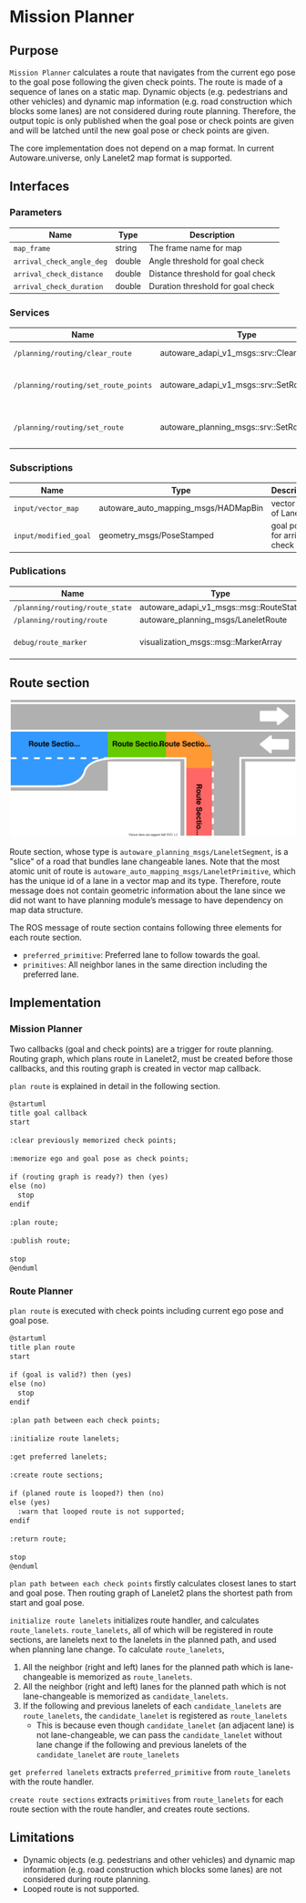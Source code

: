 # Mission Planner

## Purpose

`Mission Planner` calculates a route that navigates from the current ego pose to the goal pose following the given check points.
The route is made of a sequence of lanes on a static map.
Dynamic objects (e.g. pedestrians and other vehicles) and dynamic map information (e.g. road construction which blocks some lanes) are not considered during route planning.
Therefore, the output topic is only published when the goal pose or check points are given and will be latched until the new goal pose or check points are given.

The core implementation does not depend on a map format.
In current Autoware.universe, only Lanelet2 map format is supported.

## Interfaces

### Parameters

| Name                      | Type   | Description                       |
| ------------------------- | ------ | --------------------------------- |
| `map_frame`               | string | The frame name for map            |
| `arrival_check_angle_deg` | double | Angle threshold for goal check    |
| `arrival_check_distance`  | double | Distance threshold for goal check |
| `arrival_check_duration`  | double | Duration threshold for goal check |

### Services

| Name                                 | Type                                        | Description                       |
| ------------------------------------ | ------------------------------------------- | --------------------------------- |
| `/planning/routing/clear_route`      | autoware_adapi_v1_msgs::srv::ClearRoute     | route clear request               |
| `/planning/routing/set_route_points` | autoware_adapi_v1_msgs::srv::SetRoutePoints | route request with pose waypoints |
| `/planning/routing/set_route`        | autoware_planning_msgs::srv::SetRoute       | route request with HAD map format |

### Subscriptions

| Name                  | Type                                 | Description                 |
| --------------------- | ------------------------------------ | --------------------------- |
| `input/vector_map`    | autoware_auto_mapping_msgs/HADMapBin | vector map of Lanelet2      |
| `input/modified_goal` | geometry_msgs/PoseStamped            | goal pose for arrival check |

### Publications

| Name                            | Type                                     | Description            |
| ------------------------------- | ---------------------------------------- | ---------------------- |
| `/planning/routing/route_state` | autoware_adapi_v1_msgs::msg::RouteState  | route state            |
| `/planning/routing/route`       | autoware_planning_msgs/LaneletRoute | route                  |
| `debug/route_marker`            | visualization_msgs::msg::MarkerArray     | route marker for debug |

## Route section

![route_sections](./media/route_sections.svg)

Route section, whose type is `autoware_planning_msgs/LaneletSegment`, is a "slice" of a road that bundles lane changeable lanes.
Note that the most atomic unit of route is `autoware_auto_mapping_msgs/LaneletPrimitive`, which has the unique id of a lane in a vector map and its type.
Therefore, route message does not contain geometric information about the lane since we did not want to have planning module’s message to have dependency on map data structure.

The ROS message of route section contains following three elements for each route section.

- `preferred_primitive`: Preferred lane to follow towards the goal.
- `primitives`: All neighbor lanes in the same direction including the preferred lane.

## Implementation

### Mission Planner

Two callbacks (goal and check points) are a trigger for route planning.
Routing graph, which plans route in Lanelet2, must be created before those callbacks, and this routing graph is created in vector map callback.

`plan route` is explained in detail in the following section.

```plantuml
@startuml
title goal callback
start

:clear previously memorized check points;

:memorize ego and goal pose as check points;

if (routing graph is ready?) then (yes)
else (no)
  stop
endif

:plan route;

:publish route;

stop
@enduml
```

### Route Planner

`plan route` is executed with check points including current ego pose and goal pose.

```plantuml
@startuml
title plan route
start

if (goal is valid?) then (yes)
else (no)
  stop
endif

:plan path between each check points;

:initialize route lanelets;

:get preferred lanelets;

:create route sections;

if (planed route is looped?) then (no)
else (yes)
  :warn that looped route is not supported;
endif

:return route;

stop
@enduml
```

`plan path between each check points` firstly calculates closest lanes to start and goal pose.
Then routing graph of Lanelet2 plans the shortest path from start and goal pose.

`initialize route lanelets` initializes route handler, and calculates `route_lanelets`.
`route_lanelets`, all of which will be registered in route sections, are lanelets next to the lanelets in the planned path, and used when planning lane change.
To calculate `route_lanelets`,

1. All the neighbor (right and left) lanes for the planned path which is lane-changeable is memorized as `route_lanelets`.
2. All the neighbor (right and left) lanes for the planned path which is not lane-changeable is memorized as `candidate_lanelets`.
3. If the following and previous lanelets of each `candidate_lanelets` are `route_lanelets`, the `candidate_lanelet` is registered as `route_lanelets`
   - This is because even though `candidate_lanelet` (an adjacent lane) is not lane-changeable, we can pass the `candidate_lanelet` without lane change if the following and previous lanelets of the `candidate_lanelet` are `route_lanelets`

`get preferred lanelets` extracts `preferred_primitive` from `route_lanelets` with the route handler.

`create route sections` extracts `primitives` from `route_lanelets` for each route section with the route handler, and creates route sections.

## Limitations

- Dynamic objects (e.g. pedestrians and other vehicles) and dynamic map information (e.g. road construction which blocks some lanes) are not considered during route planning.
- Looped route is not supported.
